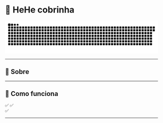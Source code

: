# 🐍 HeHe cobrinha


![GitHub Snake SVG](https://raw.githubusercontent.com/VnDede/VnDede/output/github-contribution-grid-snake.svg)


---


## 🎯 Sobre


---

## 🚀 Como funciona

✅ 
✅  
✅ 

---

## 






